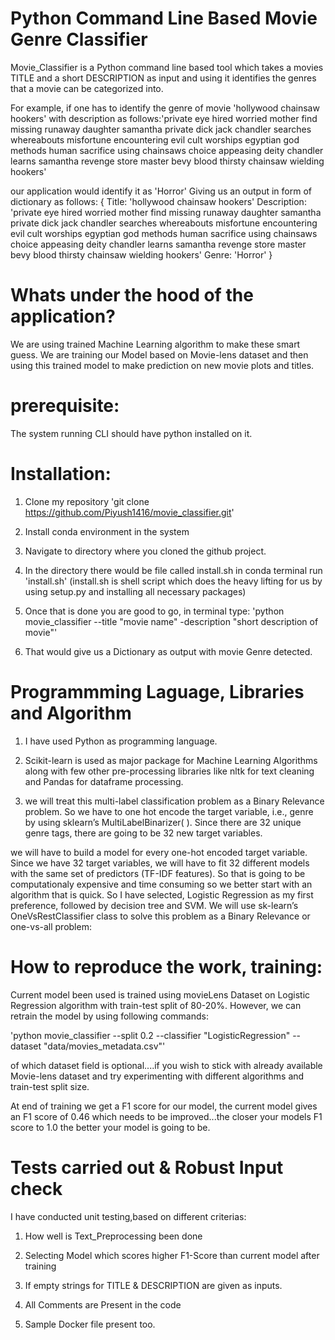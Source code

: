 # Python Command Line Based Movie Genre Classifier

Movie_Classifier is a Python command line based tool which takes a movies TITLE and a short DESCRIPTION as input and using it identifies the genres that a movie can be categorized into.

For example, if one has to identify the genre of movie 'hollywood chainsaw hookers'
with description as follows:'private eye hired worried mother find missing runaway daughter samantha private dick jack chandler searches whereabouts misfortune encountering evil cult worships egyptian god methods human sacrifice using chainsaws choice appeasing deity chandler learns samantha revenge store master bevy blood thirsty chainsaw wielding hookers'

our application would identify it as 'Horror'
Giving us an output in form of dictionary as follows:
{ Title: 'hollywood chainsaw hookers'
  Description: 'private eye hired worried mother find missing runaway daughter samantha private dick jack chandler searches whereabouts misfortune encountering evil cult worships egyptian god methods human sacrifice using chainsaws choice appeasing deity chandler learns samantha revenge store master bevy blood thirsty chainsaw wielding hookers'
  Genre: 'Horror' }
  
# Whats under the hood of the application?
We are using trained Machine Learning algorithm to make these smart guess. We are training our Model based on Movie-lens dataset and then using this trained model to make prediction on new movie plots and titles.


# prerequisite: 

The system running CLI should have python installed on it.

# Installation:

1. Clone my repository 'git clone  https://github.com/Piyush1416/movie_classifier.git'

2. Install conda environment in the system

3. Navigate to directory where you cloned the github project.

4. In the directory there would be file called install.sh in conda terminal run 'install.sh'
    (install.sh is shell script which does the heavy lifting for us by using setup.py and installing all necessary packages)
	
5. Once that is done you are good to go, in terminal type:
   'python movie_classifier --title "movie name" -description "short description of movie"'
 
6. That would give us a Dictionary as output with movie Genre detected.


# Programmming Laguage, Libraries and Algorithm

1. I have used Python as programming language.

2. Scikit-learn is used as major package for Machine Learning Algorithms along with few other pre-processing libraries like nltk for text cleaning and Pandas for dataframe processing.

3. we will treat this multi-label classification problem as a Binary Relevance problem. So we have to one hot encode the target variable, i.e., genre by using sklearn’s MultiLabelBinarizer( ). Since there are 32 unique genre tags, there are going to be 32 new target variables.

we will have to build a model for every one-hot encoded target variable. Since we have 32 target variables, we will have to fit 32 different models with the same set of predictors (TF-IDF features). So that is going to be computationaly expensive and time consuming so we better start with an algorithm that is quick.
So I have selected, Logistic Regression as my first preference, followed by decision tree and SVM.
We will use sk-learn’s OneVsRestClassifier class to solve this problem as a Binary Relevance or one-vs-all problem:


# How to reproduce the work, training:

Current model been used is trained using movieLens Dataset on Logistic Regression algorithm with train-test split of 80-20%.
However, we can retrain the model by using following commands:

'python movie_classifier --split 0.2 --classifier "LogisticRegression" --dataset "data/movies_metadata.csv"'

of which dataset field is optional....if you wish to stick with already available Movie-lens dataset and try experimenting with different algorithms and train-test split size.

At end of training we get a F1 score for our model, the current model gives an F1 score of 0.46 which needs to be improved...the closer your models F1 score to 1.0 the better your model is going to be.


# Tests carried out & Robust Input check

I have conducted unit testing,based on different criterias:

1. How well is Text_Preprocessing been done

2. Selecting Model which scores higher F1-Score than current model after training

3. If empty strings for TITLE & DESCRIPTION are given as inputs.

4. All Comments are Present in the code

5. Sample Docker file present too.

